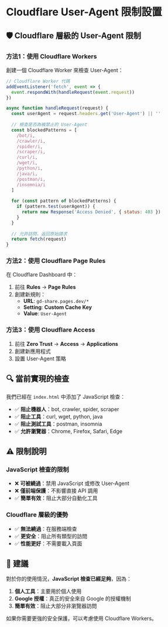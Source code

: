 # Cloudflare User-Agent 限制設置

## 🛡️ Cloudflare 層級的 User-Agent 限制

### **方法1：使用 Cloudflare Workers**

創建一個 Cloudflare Worker 來檢查 User-Agent：

```javascript
// Cloudflare Worker 代碼
addEventListener('fetch', event => {
  event.respondWith(handleRequest(event.request))
})

async function handleRequest(request) {
  const userAgent = request.headers.get('User-Agent') || ''
  
  // 檢查是否為被禁止的 User-Agent
  const blockedPatterns = [
    /bot/i,
    /crawler/i,
    /spider/i,
    /scraper/i,
    /curl/i,
    /wget/i,
    /python/i,
    /java/i,
    /postman/i,
    /insomnia/i
  ]
  
  for (const pattern of blockedPatterns) {
    if (pattern.test(userAgent)) {
      return new Response('Access Denied', { status: 403 })
    }
  }
  
  // 允許訪問，返回原始請求
  return fetch(request)
}
```

### **方法2：使用 Cloudflare Page Rules**

在 Cloudflare Dashboard 中：
1. 前往 **Rules** → **Page Rules**
2. 創建新規則：
   - **URL**: `gd-share.pages.dev/*`
   - **Setting**: **Custom Cache Key**
   - **Value**: `User-Agent`

### **方法3：使用 Cloudflare Access**

1. 前往 **Zero Trust** → **Access** → **Applications**
2. 創建新應用程式
3. 設置 User-Agent 策略

## 🔍 當前實現的檢查

我們已經在 `index.html` 中添加了 JavaScript 檢查：

- ✅ **阻止機器人**：bot, crawler, spider, scraper
- ✅ **阻止工具**：curl, wget, python, java
- ✅ **阻止測試工具**：postman, insomnia
- ✅ **允許瀏覽器**：Chrome, Firefox, Safari, Edge

## ⚠️ 限制說明

### **JavaScript 檢查的限制**
- ❌ **可被繞過**：禁用 JavaScript 或修改 User-Agent
- ❌ **僅前端保護**：不影響直接 API 調用
- ✅ **簡單有效**：阻止大部分自動化工具

### **Cloudflare 層級的優勢**
- ✅ **無法繞過**：在服務端檢查
- ✅ **更安全**：阻止所有類型的訪問
- ✅ **性能更好**：不需要載入頁面

## 🎯 建議

對於你的使用情況，**JavaScript 檢查已經足夠**，因為：

1. **個人工具**：主要用於個人使用
2. **Google 授權**：真正的安全來自 Google 的授權機制
3. **簡單有效**：阻止大部分非瀏覽器訪問

如果你需要更強的安全保護，可以考慮使用 Cloudflare Workers。